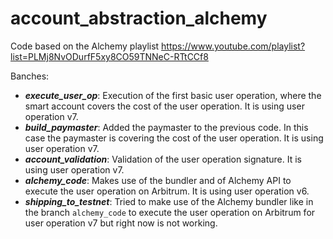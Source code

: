 # account_abstraction_alchemy

Code based on the Alchemy playlist https://www.youtube.com/playlist?list=PLMj8NvODurfF5xy8CO59TNNeC-RTtCCf8

Banches:
- ***execute_user_op***: Execution of the first basic user operation, where the smart account covers the cost of the user operation. It is using user operation v7.
- ***build_paymaster***: Added the paymaster to the previous code. In this case the paymaster is covering the cost of the user operation. It is using user operation v7.
- ***account_validation***: Validation of the user operation signature. It is using user operation v7.
- ***alchemy_code***: Makes use of the bundler and of Alchemy API to execute the user operation on Arbitrum. It is using user operation v6.
- ***shipping_to_testnet***: Tried to make use of the Alchemy bundler like in the branch `alchemy_code`  to execute the user operation on Arbitrum for user operation v7 but right now is not working.

